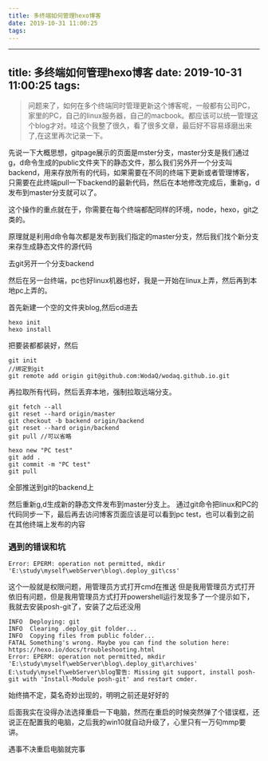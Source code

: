 ```yaml
---
title: 多终端如何管理hexo博客
date: 2019-10-31 11:00:25
tags:
---
```


---
title: 多终端如何管理hexo博客
date: 2019-10-31 11:00:25
tags:
---


>问题来了，如何在多个终端同时管理更新这个博客呢，一般都有公司PC，家里的PC，自己的linux服务器，自己的macbook。都应该可以统一管理这个blog才对。哇这个我整了很久，看了很多文章，最后好不容易琢磨出来了,在这里再次记录一下。

先说一下大概思想，gitpage展示的页面是mster分支，master分支是我们通过g，d命令生成的public文件夹下的静态文件，那么我们另外开一个分支叫backend，用来存放所有的代码，如果需要在不同的终端下更新或者管理博客，只需要在此终端pull一下backend的最新代码，然后在本地修改完成后，重新g，d发布到master分支就可以了。

这个操作的重点就在于，你需要在每个终端都配同样的环境，node，hexo，git之类的。

原理就是利用d命令每次都是发布到我们指定的master分支，然后我们找个新分支来存生成静态文件的源代码

去git另开一个分支backend

然后在另一台终端，pc也好linux机器也好，我是一开始在linux上弄，然后再到本地pc上弄的。

首先新建一个空的文件夹blog,然后cd进去
```
hexo init
hexo install
```
把要装都都装好，然后
```
git init
//绑定到git
git remote add origin git@github.com:WodaQ/wodaq.github.io.git
```
再拉取所有代码，然后丢弃本地，强制拉取远端分支。
```
git fetch --all
git reset --hard origin/master
git checkout -b backend origin/backend
git reset --hard origin/backend
git pull //可以省略

hexo new "PC test"
git add .
git commit -m "PC test"
git pull
```
全部推送到git的backend上

然后重新g,d生成新的静态文件发布到master分支上。
通过git命令把linux和PC的代码同步一下，最后再去访问博客页面应该是可以看到pc test，也可以看到之前在其他终端上发布的内容


### 遇到的错误和坑
```
Error: EPERM: operation not permitted, mkdir 'E:\study\myself\webServer\blog\.deploy_git\css'
```

这个一般就是权限问题，用管理员方式打开cmd在推送
但是我用管理员方式打开依旧有问题，但是我用管理员方式打开powershell运行发现多了一个提示如下，我就去安装posh-git了，安装了之后还没用
```
INFO  Deploying: git
INFO  Clearing .deploy_git folder...
INFO  Copying files from public folder...
FATAL Something's wrong. Maybe you can find the solution here: https://hexo.io/docs/troubleshooting.html
Error: EPERM: operation not permitted, mkdir 'E:\study\myself\webServer\blog\.deploy_git\archives'
E:\study\myself\webServer\blog警告: Missing git support, install posh-git with 'Install-Module posh-git' and restart cmder.
```

始终搞不定，莫名奇妙出现的，明明之前还是好好的

后面我实在没得办法选择重启一下电脑，然而在重启的时候突然弹了个错误框，还说正在配置我的电脑，之后我的win10就自动升级了，心里只有一万句mmp要讲。

遇事不决重启电脑就完事